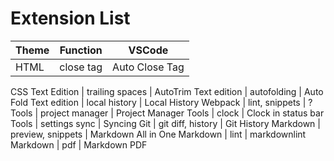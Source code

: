 # Extension List #

Theme | Function | VSCode
----- | -------- | -------
HTML | close tag | Auto Close Tag
CSS 
Text Edition | trailing spaces | AutoTrim
Text edition | autofolding | Auto Fold
Text edition | local history | Local History
Webpack | lint, snippets | ?
Tools | project manager | Project Manager
Tools | clock | Clock in status bar
Tools | settings sync | Syncing
Git | git diff, history | Git History
Markdown | preview, snippets | Markdown All in One
Markdown | lint | markdownlint
Markdown | pdf | Markdown PDF
